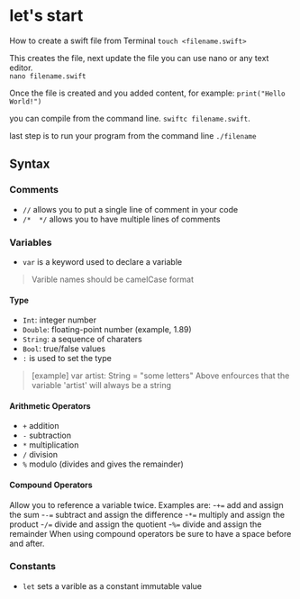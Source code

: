 # let's start

How to create a swift file from Terminal
 `touch <filename.swift>`

 This creates the file, next update the file you can use nano or any text editor.  
 `nano filename.swift`

Once the file is created and you added content, for example:
`print("Hello World!")`

 you can compile from the command line.
 `swiftc filename.swift`.  

 last step is to run your program from the command line
 `./filename`

## Syntax

### Comments

- `//` allows you to put a single line of comment in your code
- `/*  */` allows you to have multiple lines of comments

### Variables

- `var` is a keyword used to declare a variable

>Varible names should be camelCase format
>
#### Type

- `Int`: integer number
- `Double`: floating-point number (example, 1.89)
- `String`: a sequence of charaters
- `Bool`: true/false values
- `:` is used to set the type

>[example]
var artist: String = "some letters"
Above enfources that the variable 'artist' will always be a string

#### Arithmetic Operators

- `+` addition
- `-` subtraction
- `*` multiplication
- `/` division
- `%` modulo (divides and gives the remainder)

#### Compound Operators

Allow you to reference a variable twice.  Examples are:
-`+=` add and assign the sum
-`-=` subtract and assign the difference
-`*=` multiply and assign the product
-`/=` divide and assign the quotient
-`%=` divide and assign the remainder
When using compound operators be sure to have a space before and after.

### Constants

- `let` sets a varible as a constant immutable value
